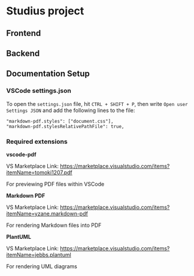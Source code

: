 # Studius project

## Frontend

## Backend

## Documentation Setup

### VSCode settings.json

To open the `settings.json` file, hit `CTRL + SHIFT + P`, then write `Open user Settings JSON` and add the following lines to the file:

```
"markdown-pdf.styles": ["document.css"],
"markdown-pdf.stylesRelativePathFile": true,
```

### Required extensions

**vscode-pdf**

VS Marketplace Link: https://marketplace.visualstudio.com/items?itemName=tomoki1207.pdf

For previewing PDF files within VSCode

**Markdown PDF**

VS Marketplace Link: https://marketplace.visualstudio.com/items?itemName=yzane.markdown-pdf

For rendering Markdown files into PDF

**PlantUML**

VS Marketplace Link: https://marketplace.visualstudio.com/items?itemName=jebbs.plantuml

For rendering UML diagrams

